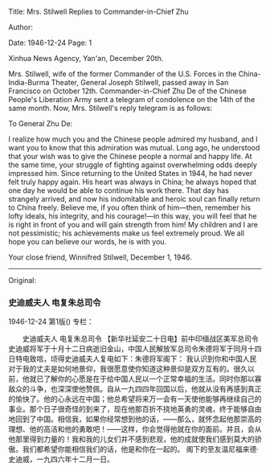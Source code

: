 Title: Mrs. Stilwell Replies to Commander-in-Chief Zhu

Author:

Date: 1946-12-24
Page: 1

Xinhua News Agency, Yan'an, December 20th.

Mrs. Stilwell, wife of the former Commander of the U.S. Forces in the China-India-Burma Theater, General Joseph Stilwell, passed away in San Francisco on October 12th. Commander-in-Chief Zhu De of the Chinese People's Liberation Army sent a telegram of condolence on the 14th of the same month. Now, Mrs. Stilwell's reply telegram is as follows:

To General Zhu De:

I realize how much you and the Chinese people admired my husband, and I want you to know that this admiration was mutual. Long ago, he understood that your wish was to give the Chinese people a normal and happy life. At the same time, your struggle of fighting against overwhelming odds deeply impressed him. Since returning to the United States in 1944, he had never felt truly happy again. His heart was always in China; he always hoped that one day he would be able to continue his work there. That day has strangely arrived, and now his indomitable and heroic soul can finally return to China freely. Believe me, if you often think of him—then, remember his lofty ideals, his integrity, and his courage!—in this way, you will feel that he is right in front of you and will gain strength from him! My children and I are not pessimistic; his achievements make us feel extremely proud. We all hope you can believe our words, he is with you.

Your close friend, Winnifred Stilwell, December 1, 1946.



<hr /> 

Original: 


### 史迪威夫人  电复朱总司令

1946-12-24
第1版()
专栏：

　　史迪威夫人
    电复朱总司令
    【新华社延安二十日电】前中印缅战区美军总司令史迪威将军于十月十二日病逝旧金山，中国人民解放军总司令朱德将军于同月十四日特电致唁，顷得史迪威夫人复电如下：朱德将军阁下：
    我认识到你和中国人民对于我的丈夫是如何地景仰，我很愿意使你知道这种景仰是双方互有的。很久以前，他就已了解你的心愿是在于给中国人民以一个正常幸福的生活。同时你那以寡敌众的斗争，也深深使他赞佩。自从一九四四年回国以后，他就从没有再感到真正的愉快了。他的心永远在中国；他总希望将来万一会有一天使他能够再继续自己的事业。那个日子很奇怪的到来了，现在他那百折不挠地英勇的灵魂，终于能够自由地回到了中国。相信我，如果你经常想到他的话，——那么，就怀念起他那崇高的理想、他的高洁和他的勇敢吧！——这样，你会觉得他就在你的面前。并且，会从他那里得到力量的！我和我的儿女们并不感到悲观，他的成就使我们感到莫大的骄傲。我们都希望你能相信我们的话，他是和你在一起的。
    阁下的至友温尼福来德·史迪威，一九四六年十二月一日。
